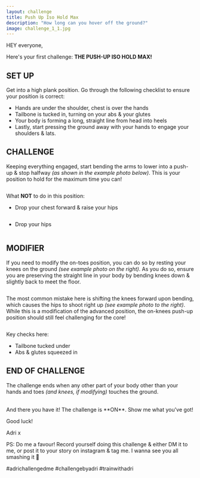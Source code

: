 ```yaml
---
layout: challenge
title: Push Up Iso Hold Max
description: "How long can you hover off the ground?"
image: challenge_1_1.jpg
---
```

HEY everyone,

Here's your first challenge: **THE PUSH-UP ISO HOLD MAX!**

## SET UP
Get into a high plank position. Go through the following checklist to ensure your position is correct:
- Hands are under the shoulder, chest is over the hands
- Tailbone is tucked in, turning on your abs & your glutes
- Your body is forming a long, straight line from head into heels
- Lastly, start pressing the ground away with your hands to engage your shoulders & lats.

## CHALLENGE
Keeping everything engaged, start bending the arms to lower into a push-up & stop halfway *(as shown in the example photo below)*. This is your position to hold for the maximum time you can!
<div class="box alt">
	<div class="row 50% uniform">
        <div class="3u"></div>
        <div class="6u"><span class="image fit"><img src="{% link assets/images/challenge_1_2.jpg %}" alt="" /></span></div>
        <div class="3u$"></div>
	</div>
</div>


What **NOT** to do in this position:

<div class="box alt">
	<div class="row 50% uniform">
        <div class="8u"><ul><li>Drop your chest forward & raise your hips</li></ul></div>
		<div class="4u$"><span class="image fit"><img src="{% link assets/images/challenge_1_3.jpg %}" alt="" /></span></div>
        <div class="8u"><ul><li>Drop your hips</li></ul></div>
		<div class="4u$"><span class="image fit"><img src="{% link assets/images/challenge_1_4.jpg %}" alt="" /></span></div>
	</div>
</div>

## MODIFIER

<div class="box alt">
	<div class="row 50% uniform">
        <div class="8u">
            <p>If you need to modify the on-toes position, you can do so by resting your knees on the ground <em>(see example photo on the right)</em>. As you do so, ensure you are preserving the straight line in your body by bending knees down & slightly back to meet the floor.</p>
        </div>
		<div class="4u$"><span class="image fit"><img src="{% link assets/images/challenge_1_5.jpg %}" alt="" /></span></div>
        <div class="8u">
            <p>The most common mistake here is shifting the knees forward upon bending, which causes the hips to shoot right up <em>(see example photo to the right)</em>. While this is a modification of the advanced position, the on-knees push-up position should still feel challenging for the core!</p>
        </div>
		<div class="4u$"><span class="image fit"><img src="{% link assets/images/challenge_1_6.jpg %}" alt="" /></span></div>
	</div>
</div>

Key checks here:
- Tailbone tucked under 
- Abs & glutes squeezed in

## END OF CHALLENGE
The challenge ends when any other part of your body other than your hands and toes *(and knees, if modifying)* touches the ground.

<br />
And there you have it! The challenge is **ON**. Show me what you've got!

Good luck!

Adri x

PS: Do me a favour! Record yourself doing this challenge & either DM it to me, or post it to your story on instagram & tag me. I wanna see you all smashing it &#128150;

#adrichallengedme #challengebyadri #trainwithadri